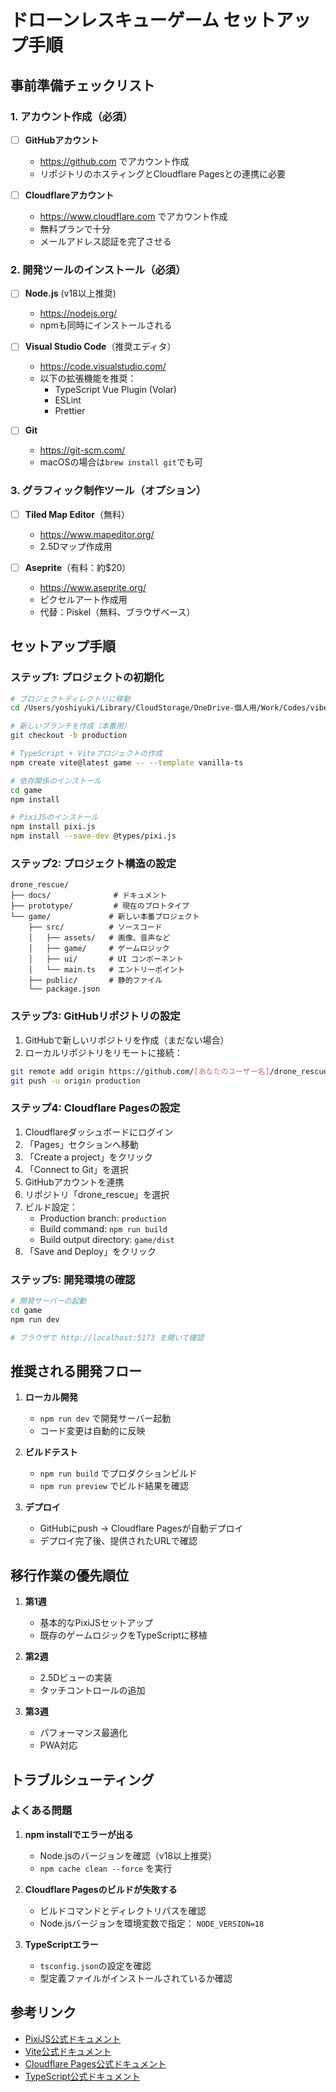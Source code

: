 # ドローンレスキューゲーム セットアップ手順

## 事前準備チェックリスト

### 1. アカウント作成（必須）
- [ ] **GitHubアカウント**
  - https://github.com でアカウント作成
  - リポジトリのホスティングとCloudflare Pagesとの連携に必要

- [ ] **Cloudflareアカウント** 
  - https://www.cloudflare.com でアカウント作成
  - 無料プランで十分
  - メールアドレス認証を完了させる

### 2. 開発ツールのインストール（必須）
- [ ] **Node.js** (v18以上推奨)
  - https://nodejs.org/
  - npmも同時にインストールされる

- [ ] **Visual Studio Code**（推奨エディタ）
  - https://code.visualstudio.com/
  - 以下の拡張機能を推奨：
    - TypeScript Vue Plugin (Volar)
    - ESLint
    - Prettier

- [ ] **Git**
  - https://git-scm.com/
  - macOSの場合は`brew install git`でも可

### 3. グラフィック制作ツール（オプション）
- [ ] **Tiled Map Editor**（無料）
  - https://www.mapeditor.org/
  - 2.5Dマップ作成用

- [ ] **Aseprite**（有料：約$20）
  - https://www.aseprite.org/
  - ピクセルアート作成用
  - 代替：Piskel（無料、ブラウザベース）

## セットアップ手順

### ステップ1: プロジェクトの初期化

```bash
# プロジェクトディレクトリに移動
cd /Users/yoshiyuki/Library/CloudStorage/OneDrive-個人用/Work/Codes/vibe/drone_rescue

# 新しいブランチを作成（本番用）
git checkout -b production

# TypeScript + Viteプロジェクトの作成
npm create vite@latest game -- --template vanilla-ts

# 依存関係のインストール
cd game
npm install

# PixiJSのインストール
npm install pixi.js
npm install --save-dev @types/pixi.js
```

### ステップ2: プロジェクト構造の設定

```
drone_rescue/
├── docs/              # ドキュメント
├── prototype/         # 現在のプロトタイプ
└── game/             # 新しい本番プロジェクト
    ├── src/          # ソースコード
    │   ├── assets/   # 画像、音声など
    │   ├── game/     # ゲームロジック
    │   ├── ui/       # UI コンポーネント
    │   └── main.ts   # エントリーポイント
    ├── public/       # 静的ファイル
    └── package.json
```

### ステップ3: GitHubリポジトリの設定

1. GitHubで新しいリポジトリを作成（まだない場合）
2. ローカルリポジトリをリモートに接続：
```bash
git remote add origin https://github.com/[あなたのユーザー名]/drone_rescue.git
git push -u origin production
```

### ステップ4: Cloudflare Pagesの設定

1. Cloudflareダッシュボードにログイン
2. 「Pages」セクションへ移動
3. 「Create a project」をクリック
4. 「Connect to Git」を選択
5. GitHubアカウントを連携
6. リポジトリ「drone_rescue」を選択
7. ビルド設定：
   - Production branch: `production`
   - Build command: `npm run build`
   - Build output directory: `game/dist`
8. 「Save and Deploy」をクリック

### ステップ5: 開発環境の確認

```bash
# 開発サーバーの起動
cd game
npm run dev

# ブラウザで http://localhost:5173 を開いて確認
```

## 推奨される開発フロー

1. **ローカル開発**
   - `npm run dev` で開発サーバー起動
   - コード変更は自動的に反映

2. **ビルドテスト**
   - `npm run build` でプロダクションビルド
   - `npm run preview` でビルド結果を確認

3. **デプロイ**
   - GitHubにpush → Cloudflare Pagesが自動デプロイ
   - デプロイ完了後、提供されたURLで確認

## 移行作業の優先順位

1. **第1週**
   - 基本的なPixiJSセットアップ
   - 既存のゲームロジックをTypeScriptに移植

2. **第2週**
   - 2.5Dビューの実装
   - タッチコントロールの追加

3. **第3週**
   - パフォーマンス最適化
   - PWA対応

## トラブルシューティング

### よくある問題

1. **npm installでエラーが出る**
   - Node.jsのバージョンを確認（v18以上推奨）
   - `npm cache clean --force` を実行

2. **Cloudflare Pagesのビルドが失敗する**
   - ビルドコマンドとディレクトリパスを確認
   - Node.jsバージョンを環境変数で指定：
     `NODE_VERSION=18`

3. **TypeScriptエラー**
   - `tsconfig.json`の設定を確認
   - 型定義ファイルがインストールされているか確認

## 参考リンク

- [PixiJS公式ドキュメント](https://pixijs.com/)
- [Vite公式ドキュメント](https://vitejs.dev/)
- [Cloudflare Pages公式ドキュメント](https://developers.cloudflare.com/pages/)
- [TypeScript公式ドキュメント](https://www.typescriptlang.org/)